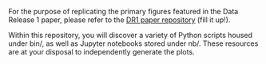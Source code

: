For the purpose of replicating the primary figures featured in the Data Release 1 paper, please refer to the [DR1 paper repository](https://github.com/desihub/dr1paper) (fill it up!).

Within this repository, you will discover a variety of Python scripts housed under bin/, as well as Jupyter notebooks stored under nb/. These resources are at your disposal to independently generate the plots.
